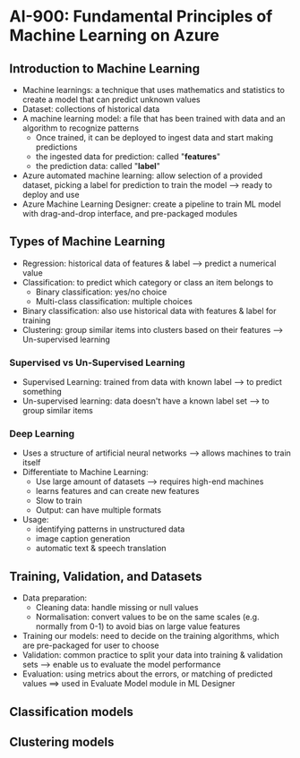 # AI-900: Fundamental Principles of Machine Learning on Azure

## Introduction to Machine Learning
  - Machine learnings: a technique that uses mathematics and statistics to create a model that can predict unknown values
  - Dataset: collections of historical data
  - A machine learning model: a file that has been trained with data and an algorithm to recognize patterns
    + Once trained, it can be deployed to ingest data and start making predictions
    + the ingested data for prediction: called "**features**"
    + the prediction data: called "**label**"
  - Azure automated machine learning: allow selection of a provided dataset, picking a label for prediction to train the model --> ready to deploy and use
  - Azure Machine Learning Designer: create a pipeline to train ML model with drag-and-drop interface, and pre-packaged modules

## Types of Machine Learning
  - Regression: historical data of features & label --> predict a numerical value
  - Classification: to predict which category or class an item belongs to
    + Binary classification: yes/no choice
    + Multi-class classification: multiple choices
  - Binary classification: also use historical data with features & label for training
  - Clustering: group similar items into clusters based on their features --> Un-supervised learning

### Supervised vs Un-Supervised Learning
  - Supervised Learning: trained from data with known label --> to predict something
  - Un-supervised learning: data doesn't have a known label set --> to group similar items

### Deep Learning
  - Uses a structure of artificial neural networks --> allows machines to train itself
  - Differentiate to Machine Learning:
    + Use large amount of datasets --> requires high-end machines
    + learns features and can create new features
    + Slow to train
    + Output: can have multiple formats
  - Usage:
    + identifying patterns in unstructured data
    + image caption generation
    + automatic text & speech translation

## Training, Validation, and Datasets
  - Data preparation: 
    + Cleaning data: handle missing or null values
    + Normalisation: convert values to be on the same scales (e.g. normally from 0-1) to avoid bias on large value features
  - Training our models: need to decide on the training algorithms, which are pre-packaged for user to choose
  - Validation: common practice to split your data into training & validation sets --> enable us to evaluate the model performance
  - Evaluation: using metrics about the errors, or matching of predicted values ==> used in Evaluate Model module in ML Designer

## Classification models

## Clustering models
